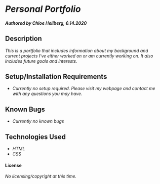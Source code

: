 # _Personal Portfolio_

#### _Authored by Chloe Hellberg, 6.14.2020_

## Description

_This is a portfolio that includes information about my background and current projects I've either worked on or am currently working on. It also includes future goals and interests._


## Setup/Installation Requirements
* _Currently no setup required. Please visit my webpage and contact me with any questions you may have._


## Known Bugs
* _Currently no known bugs_


## Technologies Used
* _HTML_
* _CSS_

#### License

_No licensing/copyright at this time._


